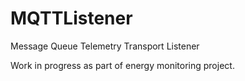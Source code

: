 # MQTTListener
Message Queue Telemetry Transport Listener

Work in progress as part of energy monitoring project.
